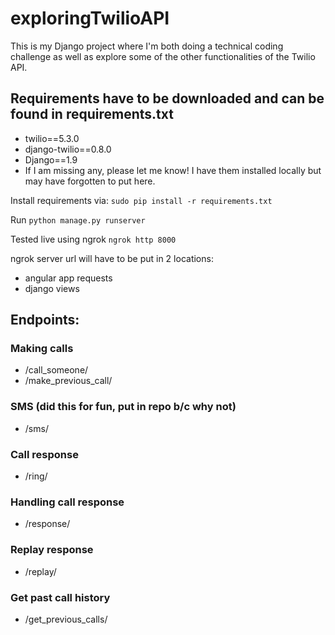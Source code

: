 # exploringTwilioAPI

This is my Django project where I'm both doing a technical coding challenge as well as explore some of the other functionalities of the Twilio API.

## Requirements have to be downloaded and can be found in requirements.txt
* twilio==5.3.0
* django-twilio==0.8.0
* Django==1.9
* If I am missing any, please let me know! I have them installed locally but may have forgotten to put here.

Install requirements via: `sudo pip install -r requirements.txt`

Run `python manage.py runserver`

Tested live using ngrok
`ngrok http 8000`

ngrok server url will have to be put in 2 locations:
* angular app requests
* django views

## Endpoints:

### Making calls
* /call_someone/
* /make_previous_call/

### SMS (did this for fun, put in repo b/c why not)
* /sms/

### Call response 
* /ring/

### Handling call response
* /response/

### Replay response
* /replay/

### Get past call history
* /get_previous_calls/


